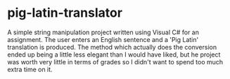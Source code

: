 pig-latin-translator
====================

A simple string manipulation project written using Visual C# for an assignment. The user enters an English sentence and a 'Pig Latin' translation is produced. The method which actually does the conversion ended up being a little less elegant than I would have liked, but he project was worth very little in terms of grades so I didn't want to spend too much extra time on it.
